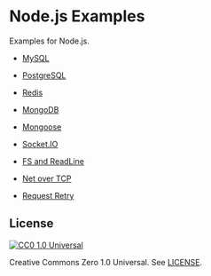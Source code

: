 # Node.js Examples

Examples for Node.js.

- [MySQL](./mysql/README.md)

- [PostgreSQL](./postgresql/README.md)

- [Redis](./redis/README.md)

- [MongoDB](./mongodb/README.md)

- [Mongoose](./mongoose/README.md)

- [Socket.IO](./socket.io/README.md)

- [FS and ReadLine](./fs-readline/README.md)

- [Net over TCP](./net-tcp/README.md)

- [Request Retry](./request-retry/README.md)

## License

[![CC0 1.0 Universal](http://i.creativecommons.org/p/zero/1.0/88x31.png)](http://creativecommons.org/publicdomain/zero/1.0/)

Creative Commons Zero 1.0 Universal. See [LICENSE](./LICENSE).
